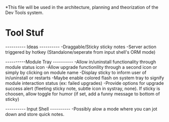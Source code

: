 
*This file will be used in the architecture, planning and theorization of the Dev Tools system.

# Tool Stuf

---------- Ideas ----------
-Draggable/Sticky sticky notes
-Server action triggered by hotkey (Standalone/seperate from input shell's ORM mode)



----------Module Tray ----------
-Allow in/uninstall functionality through module status icon
-Allow upgrade functionility through a second icon or simply by clicking on module name
-Display sticky to inform user of in/uninstall or restarts
-Maybe enable colored flash on system tray to signify module interaction status (ex: failed upgrades)
-Provide options for upgrade success alert (fleeting sticky note, subtle icon in systray, none). If sticky is choosen, allow toggle for humor (if set, add a funny message to bottom of sticky)


---------- Input Shell ----------
-Possibly alow a mode where you can jot down and store quick notes.
